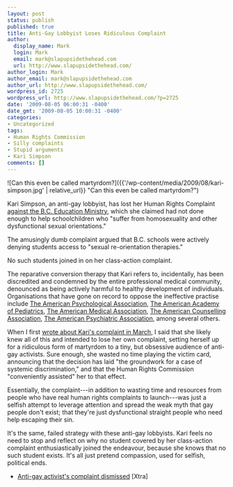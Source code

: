```yaml
---
layout: post
status: publish
published: true
title: Anti-Gay Lobbyist Loses Ridiculous Complaint
author:
  display_name: Mark
  login: Mark
  email: mark@slapupsidethehead.com
  url: http://www.slapupsidethehead.com/
author_login: Mark
author_email: mark@slapupsidethehead.com
author_url: http://www.slapupsidethehead.com/
wordpress_id: 2725
wordpress_url: http://www.slapupsidethehead.com/?p=2725
date: '2009-08-05 06:00:31 -0400'
date_gmt: '2009-08-05 10:00:31 -0400'
categories:
- Uncategorized
tags:
- Human Rights Commission
- Silly complaints
- Stupid arguments
- Kari Simpson
comments: []
---
```

![Can this even be called martyrdom?]({{'/wp-content/media/2009/08/kari-simpson.jpg' | relative_url}} "Can this even be called martyrdom?")

Kari Simpson, an anti-gay lobbyist, has lost her Human Rights Complaint [against the B.C. Education Ministry](http://www.slapupsidethehead.com/2009/03/anti-gay-human-rights-complaint-is-a-dud/ "No one took up my offer to bet otherwise! "), which she claimed had not done enough to help schoolchildren who "suffer from homosexuality and other dysfunctional sexual orientations."

The amusingly dumb complaint argued that B.C. schools were actively denying students access to "sexual re-orientation therapies."

No such students joined in on her class-action complaint.

The reparative conversion therapy that Kari refers to, incidentally, has been discredited and condemned by the entire professional medical community, denounced as being actively harmful to healthy development of individuals. Organisations that have gone on record to oppose the ineffective practise include [The American Psychological Association](http://www.apa.org/pi/lgbc/policy/appropriate.html "But what do they know about psychological conditions?"), [The American Academy of Pediatrics](http://aappolicy.aappublications.org/cgi/content/full/pediatrics;113/6/1827 "But what do they know about youth issues?"), [The American Medical Association](http://www.ama-assn.org/ama/pub/about-ama/our-people/member-groups-sections/glbt-advisory-committee/ama-policy-regarding-sexual-orientation.shtml "But what do they know about health and well-being?"), [The American Counselling Association](http://www.clgs.org/official-statement-concerning-homosexuality-american-counseling-association "But what do they know about school counsellors?"), [The American Psychiatric Association](http://www.apahelpcenter.org/articles/article.php?id=31 "But what do they know about mental dysfunction?"), among several others.

When I first [wrote about Kari's complaint in March](http://www.slapupsidethehead.com/2009/03/anti-gay-human-rights-complaint-is-a-dud/ "Linky linky!"), I said that she likely knew all of this and intended to lose her own complaint, setting herself up for a ridiculous form of martyrdom to a tiny, but obsessive audience of anti-gay activists. Sure enough, she wasted no time playing the victim card, announcing that the decision has laid "the groundwork for a case of systemic discrimination," and that the Human Rights Commission "conveniently assisted" her to that effect.

Essentially, the complaint---in addition to wasting time and resources from people who have real human rights complaints to launch---was just a selfish attempt to leverage attention and spread the weak myth that gay people don't exist; that they're just dysfunctional straight people who need help escaping their sin.

It's the same, failed strategy with these anti-gay lobbyists. Kari feels no need to stop and reflect on why no student covered by her class-action complaint enthusiastically joined the endeavour, because she knows that no such student exists. It's all just pretend compassion, used for selfish, political ends.

- [Anti-gay activist's complaint dismissed](http://www.xtra.ca/public/Vancouver/Antigay_activists_complaint_dismissed-7208.aspx) [Xtra]

